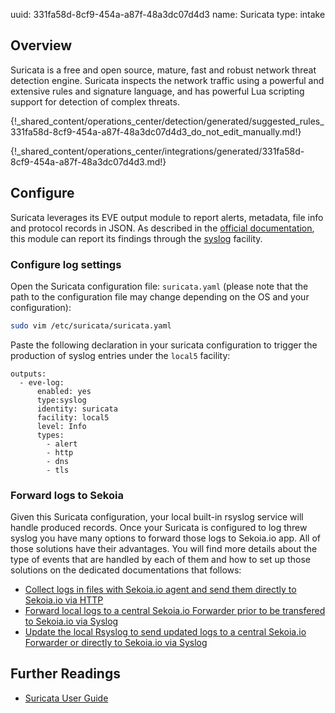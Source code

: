 uuid: 331fa58d-8cf9-454a-a87f-48a3dc07d4d3
name: Suricata
type: intake

## Overview
Suricata is a free and open source, mature, fast and robust network threat detection engine. Suricata inspects the network traffic using a powerful and extensive rules and signature language, and has powerful Lua scripting support for detection of complex threats.


{!_shared_content/operations_center/detection/generated/suggested_rules_331fa58d-8cf9-454a-a87f-48a3dc07d4d3_do_not_edit_manually.md!}

{!_shared_content/operations_center/integrations/generated/331fa58d-8cf9-454a-a87f-48a3dc07d4d3.md!}

## Configure
Suricata leverages its EVE output module to report alerts, metadata, file info and protocol records in JSON. As described in the [official documentation](https://docs.suricata.io/en/latest/configuration/suricata-yaml.html), this module can report its findings through the [syslog](https://docs.suricata.io/en/latest/output/eve/eve-json-output.html#output-types) facility.

### Configure log settings
Open the Suricata configuration file: `suricata.yaml` (please note that the path to the configuration file may change depending on the OS and your configuration):
```bash
sudo vim /etc/suricata/suricata.yaml
```

Paste the following declaration in your suricata configuration to trigger the production of syslog entries under the `local5` facility:
```
outputs:
  - eve-log:
      enabled: yes
      type:syslog
      identity: suricata
      facility: local5
      level: Info
      types:
        - alert
        - http
        - dns
        - tls
```

### Forward logs to Sekoia 
Given this Suricata configuration, your local built-in rsyslog service will handle produced records.
Once your Suricata is configured to log threw syslog you have many options to forward those logs to Sekoia.io app. All of those solutions have their advantages. You will find more details about the type of events that are handled by each of them and how to set up those solutions on the dedicated documentations that follows:

- [Collect logs in files with Sekoia.io agent and send them directly to Sekoia.io via HTTP](https://docs.sekoia.io/xdr/features/collect/integrations/endpoint/sekoiaio/#collect-logs-in-files)
- [Forward local logs to a central Sekoia.io Forwarder prior to be transfered to Sekoia.io via Syslog](https://docs.sekoia.io/xdr/features/collect/ingestion_methods/sekoiaio_forwarder/)
- [Update the local Rsyslog to send updated logs to a central Sekoia.io Forwarder or directly to Sekoia.io via Syslog](https://docs.sekoia.io/xdr/features/collect/ingestion_methods/syslog/rsyslog/)

## Further Readings
- [Suricata User Guide](https://suricata.readthedocs.io/)
